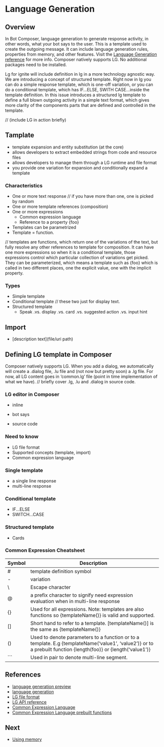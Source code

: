 # Language Generation

## Overview
In Bot Composer, language generation to generate response activity, in other words, what your bot says to the user. This is a template used to create the outgoing message. It can include language generation rules, properties from memory, and other features. Visit the [Language Generation reference](https://github.com/microsoft/BotBuilder-Samples/blob/master/experimental/language-generation/docs/lg-file-format.md) for more info. Composer natively supports LG. No additional packages need to be installed. 

Lg for ignite will include definition in lg in a more technology agnostic way. We are introducing a concept of structured template. Right now in lg you can do a simple response template, which is one-off variation, or you can do a conditional template, which has IF…ELSE, SWITH CASE…inside the template definition. In this issue  introduces a structured lg template to define a full blown outgoing activity in a simple text format, which gives more clarity of the components parts that are defined and controlled in the template. 

// (include LG in action briefly)

<!-- ### Language Generatin in action 
  - we use language generation in different ways when built a bot 
  - stept to do
    - create [.lg file](https://github.com/microsoft/BotBuilder-Samples/blob/master/experimental/language-generation/docs/lg-file-format.md) to cover possible scenarios when use language generation sub-system
    - include platform specific language generation library as necessary
    - load tempalte manager with your .lg files 
    - when need tempalte expansion, call the templateEngine and pass in relevate template name -->

## Tamplate 

- template expansion and entity substitution (at the core)
- allows developers to extract embedded strings from code and resource files 
- allows developers to manage them through a LG runtime and file format
- you provide one variation for expansion and conditionally expand a template

### Characteristics 

- One or more text response 
// if you have more than one, one is picked by random
- One or more template references (composition)
- One or more expressions 
  - Common expression language
  - Reference to a property {foo}
- Templates can be parametrized
- Template = function.

// templates are functions, which return one of the variations of the text, but fully resolve any other references to template for composition. It can have one more expressions so when it is a conditional template, those expressions control which particular collection of variations get picked. They can be parameterized, which means a template such as {foo} which is called in two different places, one the explicit value, one with the implicit property. 

### Types 

- Simple template
- Conditional template
// these two just for display text. 
- Structured template
  - Speak .vs. display .vs. card .vs. suggested action .vs. input hint

## Import 

- [description text](file/uri path)
 
## Defining LG template in Composer
Composer natively supports LG. When you add a dialog, we automatically will create a .dialog file, .lu file and (not now but pretty soon) a .lg file. For now, all LG content goes in ‘common.lg’ file (point in time implementation of what we have). // briefly cover .lg, .lu and .dialog in source code. 
### LG editor in Composer 
- inline 
- bot says 

- source code
### Need to know
- LG file format
- Supported concepts (template, import)
- Common expression language
### Single template  
  - a single line response
  - multi-line response 
### Conditional template  
  - IF...ELSE
  - SWITCH...CASE
### Structured template  
  - Cards 
  <!-- a layer above .lg will use to construct a full blown [activity](https://github.com/microsoft/botframework-sdk/blob/master/specs/botframework-activity/botframework-activity.md) -->

<!-- ### LG for text output 
- Single line output (with escape character)
- Multiple line output (triple dash)
- conditional template 
- template as parameter
- cards  -->
<!-- 
- LG is achieved through
  - markdown based .lg file that describes the templates and theri composition
    - [LG file format](https://github.com/microsoft/BotBuilder-Samples/blob/master/experimental/language-generation/docs/lg-file-format.md) 
    - full access to bot memory so that data bind language to state of memory
    - parser and runtime libraries that elp achieve runtime resolution. 
      - [API reference for LG](https://github.com/microsoft/BotBuilder-Samples/blob/master/experimental/language-generation/docs/api-reference.md) -->
 
### Common Expression Cheatsheet 

| Symbol     | Description   | 
| -------------------- | ------------------| 
| #  | template definition symbol| 
| -  | variation| 
| \ | Escape character| 
| @ | a prefix character to signify need expression evaluation when in multi-line response 
| {}| Used for all expressions. Note: templates are also functions so {templateName()} is valid and supported.| 
| [] | Short hand to refer to a template. [templateName()] is the same as {templateName()} 
| () | Used to denote parameters to a function or to a template. E.g {templateName(‘value1’, ‘value2’)} or to a prebuilt function {length(foo)} or {length(‘value1’)} 
| ```  | Used in pair to denote multi-line segment. | 


## References
- [language generation preview](https://github.com/microsoft/BotBuilder-Samples/tree/master/experimental/language-generation) 
- [language generation](https://github.com/microsoft/BotBuilder-Samples/blob/master/experimental/adaptive-dialog/docs/language-generation.md)
- [LG file format](https://github.com/microsoft/BotBuilder-Samples/blob/master/experimental/language-generation/docs/lg-file-format.md)
- [LG API reference](https://github.com/microsoft/BotBuilder-Samples/blob/master/experimental/language-generation/docs/api-reference.md)
- [Common Expression Language](https://github.com/microsoft/BotBuilder-Samples/tree/master/experimental/common-expression-language#readme)
- [Common Expression Language prebuilt functions](https://github.com/microsoft/BotBuilder-Samples/blob/master/experimental/common-expression-language/prebuilt-functions.md)

## Next 
- [Using memory](https://github.com/microsoft/BotFramework-Composer/blob/master/docs/using_memory.md)